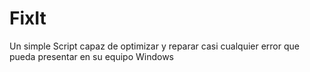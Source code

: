 # FixIt
 Un simple Script capaz de optimizar y reparar casi cualquier error que pueda presentar en su equipo Windows

